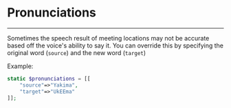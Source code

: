 # Pronunciations

---

Sometimes the speech result of meeting locations may not be accurate based off the voice's ability to say it.  You can override this by specifying the original word (`source`) and the new word (`target`)

Example:

```php
static $pronunciations = [[
    "source"=>"Yakima",
    "target"=>"UkEEma"
]];
```
